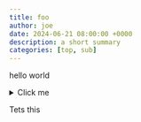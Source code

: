```yaml
---
title: foo
author: joe
date: 2024-06-21 08:00:00 +0000
description: a short summary
categories: [top, sub]
---
```

hello world


<details>
<summary> Click me </summary>
test this:
<li> foo </li>
<li> bar </li>

</details>

Tets this

